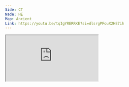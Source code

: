 ```yaml
---
Side: CT
Nade: HE
Map: Ancient
Link: https://youtu.be/tqIgYRERRKE?si=dlsrgPFouX2HE7ih
---
```


<iframe allowFullScreen=True class="grenLineUp" src="https://www.youtube.com/embed/tqIgYRERRKE"></iframe>
